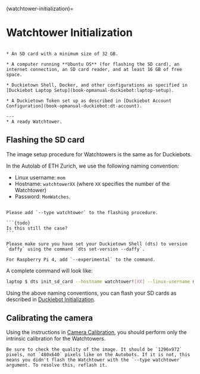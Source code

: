 (watchtower-initialization)=
# Watchtower Initialization

```{needget}

* An SD card with a minimum size of 32 GB.

* A computer running **Ubuntu OS** (for flashing the SD card), an internet connection, an SD card reader, and at least 16 GB of free space.

* Duckietown Shell, Docker, and other configurations as specified in [Duckiebot Laptop Setup](book-opmanual-duckiebot:laptop-setup).

* A Duckietown Token set up as described in [Duckiebot Account Configuration](book-opmanual-duckiebot:dt-account).

---
* A ready Watchtower.
```

## Flashing the SD card

The image setup procedure for Watchtowers is the same as for Duckiebots.

In the Autolab of ETH Zurich, we use the following naming convention:

- Linux username: `mom`
- Hostname: `watchtowerXX` (where `XX` specifies the number of the Watchtower)
- Password: `MomWatches`.

````{attention}

Please add `--type watchtower` to the flashing procedure.

```{todo}
Is this still the case?
```

Please make sure you have set your Duckietown Shell (dts) to version `daffy` using the command `dts set-version --daffy`.

For Raspberry Pi 4, add `--experimental` to the command.
````

A complete command will look like:

```bash
laptop $ dts init_sd_card --hostname watchtower![XX] --linux-username mom --linux-password MomWatches --country ![COUNTRY] --type watchtower --experimental
```

Using the above naming conventions, you can flash your SD cards as described in [Duckiebot Initialization](book-opmanual-duckiebot:setup-duckiebot).



## Calibrating the camera

Using the instructions in [Camera Calibration](book-opmanual-duckiebot:camera-calib), you should perform only the intrinsic calibration for the Watchtowers.

```{note}
Be sure to check the quality of the image. It should be `1296x972` pixels, not `480x640` pixels like on the Autobots. If it is not, this means you didn't flash the Watchtower with the `--type watchtower` argument. To resolve this, reflash it.

```